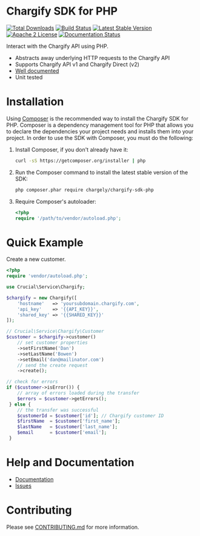 # Chargify SDK for PHP

[![Total Downloads](https://img.shields.io/packagist/dt/chargely/chargify-sdk-php.svg?style=flat)](https://packagist.org/packages/chargely/chargify-sdk-php)
[![Build Status](https://img.shields.io/travis/chargely/chargify-sdk-php.svg?style=flat)](https://travis-ci.org/chargely/chargify-sdk-php)
[![Latest Stable Version](https://img.shields.io/packagist/v/chargely/chargify-sdk-php.svg?style=flat)](https://packagist.org/packages/chargely/chargify-sdk-php)
[![Apache 2 License](https://img.shields.io/packagist/l/chargely/chargify-sdk-php.svg?style=flat)](https://github.com/chargely/chargify-sdk-php/blob/master/LICENSE.md)
[![Documentation Status](https://readthedocs.org/projects/chargify-sdk-for-php/badge/?version=latest)](http://chargify-sdk-php.chargely.com/en/latest/?badge=latest)

Interact with the Chargify API using PHP.

- Abstracts away underlying HTTP requests to the Chargify API
- Supports Chargify API v1 and Chargify Direct (v2)
- [Well documented][documentation]
- Unit tested

# Installation

Using [Composer][composer-homepage] is the recommended way to install the Chargify SDK for PHP. Composer is a 
dependency management tool for PHP that allows you to declare the dependencies your project needs and installs them 
into your project. In order to use the SDK with Composer, you must do the following:

1. Install Composer, if you don't already have it:

	```bash
	curl -sS https://getcomposer.org/installer | php
	```

1. Run the Composer command to install the latest stable version of the SDK:

	```bash
	php composer.phar require chargely/chargify-sdk-php
	```

1. Require Composer's autoloader:

	```php
	<?php
	require '/path/to/vendor/autoload.php';
	```

# Quick Example

Create a new customer.

```php
<?php
require 'vendor/autoload.php';

use Crucial\Service\Chargify;

$chargify = new Chargify([
    'hostname'   => 'yoursubdomain.chargify.com',
    'api_key'    => '{{API_KEY}}',
    'shared_key' => '{{SHARED_KEY}}'
]);

// Crucial\Service\Chargify\Customer
$customer = $chargify->customer()
    // set customer properties
    ->setFirstName('Dan')
    ->setLastName('Bowen')
    ->setEmail('dan@mailinator.com')
    // send the create request
    ->create();

// check for errors
if ($customer->isError()) {
    // array of errors loaded during the transfer
    $errors = $customer->getErrors();
 } else {
    // the transfer was successful
    $customerId = $customer['id']; // Chargify customer ID
    $firstName  = $customer['first_name'];
    $lastName   = $customer['last_name'];
    $email      = $customer['email'];
 }

```

# Help and Documentation

- [Documentation][documentation]
- [Issues][issues]
    
# Contributing

Please see [CONTRIBUTING.md][contributing] for more information.

[composer-homepage]: https://getcomposer.org
[contributing]: ./.github/CONTRIBUTING.md
[documentation]: http://chargify-sdk-php.chargely.com
[issues]: https://github.com/chargely/chargify-sdk-php/issues